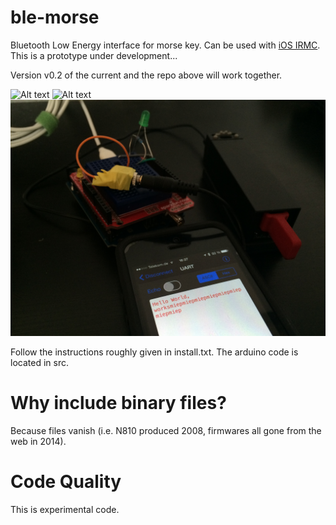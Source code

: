 ble-morse
=========

Bluetooth Low Energy interface for morse key. Can be used with 
[iOS IRMC](https://github.com/8cH9azbsFifZ/irmc-ios).
This is a prototype under development...

Version v0.2 of the current and the repo above will work together.

![Alt text](http://full/path/to/img.jpg "Optional title")
![Alt text](/relative/path/to/img.jpg?raw=true "Optional Title")
![Hello World](/img/hello_morse.jpg?raw=true "Hello world")


Follow the instructions roughly given in install.txt.
The arduino code is located in src.

Why include binary files?
=========================
Because files vanish (i.e. N810 produced 2008, firmwares all gone from the web in 2014).

Code Quality
============
This is experimental code.


